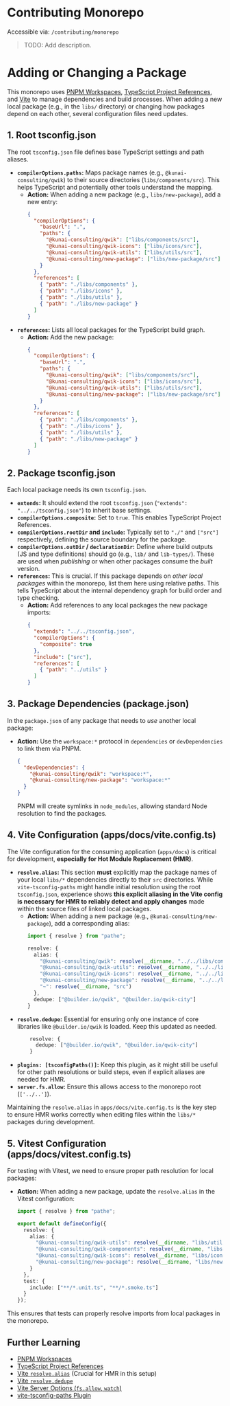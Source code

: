 # Contributing Monorepo

Accessible via: `/contributing/monorepo`

> TODO: Add description.

# Adding or Changing a Package

This monorepo uses [PNPM Workspaces](https://pnpm.io/workspaces), [TypeScript Project References](https://www.typescriptlang.org/docs/handbook/project-references.html), and [Vite](https://vitejs.dev/) to manage dependencies and build processes. When adding a new local package (e.g., in the `libs/` directory) or changing how packages depend on each other, several configuration files need updates.

## 1. Root tsconfig.json

The root `tsconfig.json` file defines base TypeScript settings and path aliases.

*   **`compilerOptions.paths`:** Maps package names (e.g., `@kunai-consulting/qwik`) to their source directories (`libs/components/src`). This helps TypeScript and potentially other tools understand the mapping.
    *   **Action:** When adding a new package (e.g., `libs/new-package`), add a new entry:
        ```json:tsconfig.json
        {
          "compilerOptions": {
            "baseUrl": ".",
            "paths": {
              "@kunai-consulting/qwik": ["libs/components/src"],
              "@kunai-consulting/qwik-icons": ["libs/icons/src"],
              "@kunai-consulting/qwik-utils": ["libs/utils/src"],
              "@kunai-consulting/new-package": ["libs/new-package/src"]
            }
          },
          "references": [
            { "path": "./libs/components" },
            { "path": "./libs/icons" },
            { "path": "./libs/utils" },
            { "path": "./libs/new-package" }
          ]
        }
        ```
*   **`references`:** Lists all local packages for the TypeScript build graph.
    *   **Action:** Add the new package:
        ```json:tsconfig.json
        {
          "compilerOptions": {
            "baseUrl": ".",
            "paths": {
              "@kunai-consulting/qwik": ["libs/components/src"],
              "@kunai-consulting/qwik-icons": ["libs/icons/src"],
              "@kunai-consulting/qwik-utils": ["libs/utils/src"],
              "@kunai-consulting/new-package": ["libs/new-package/src"]
            }
          },
          "references": [
            { "path": "./libs/components" },
            { "path": "./libs/icons" },
            { "path": "./libs/utils" },
            { "path": "./libs/new-package" }
          ]
        }
        ```

## 2. Package tsconfig.json

Each local package needs its own `tsconfig.json`.

*   **`extends`:** It should extend the root `tsconfig.json` (`"extends": "../../tsconfig.json"`) to inherit base settings.
*   **`compilerOptions.composite`:** Set to `true`. This enables TypeScript Project References.
*   **`compilerOptions.rootDir` and `include`:** Typically set to `"./"` and `["src"]` respectively, defining the source boundary for the package.
*   **`compilerOptions.outDir` / `declarationDir`:** Define where build outputs (JS and type definitions) should go (e.g., `lib/` and `lib-types/`). These are used when *publishing* or when other packages consume the *built* version.
*   **`references`:** This is crucial. If this package depends on *other local packages* within the monorepo, list them here using relative paths. This tells TypeScript about the internal dependency graph for build order and type checking.
    *   **Action:** Add references to any local packages the new package imports:
        ```json:libs/new-package/tsconfig.json
        {
          "extends": "../../tsconfig.json",
          "compilerOptions": {
            "composite": true
          },
          "include": ["src"],
          "references": [
            { "path": "../utils" }
          ]
        }
        ```

## 3. Package Dependencies (package.json)

In the `package.json` of any package that needs to *use* another local package:

*   **Action:** Use the `workspace:*` protocol in `dependencies` or `devDependencies` to link them via PNPM.
    ```json:apps/docs/package.json
    {
      "devDependencies": {
        "@kunai-consulting/qwik": "workspace:*",
        "@kunai-consulting/new-package": "workspace:*"
      }
    }
    ```
    PNPM will create symlinks in `node_modules`, allowing standard Node resolution to find the packages.

## 4. Vite Configuration (apps/docs/vite.config.ts)

The Vite configuration for the consuming application (`apps/docs`) is critical for development, **especially for Hot Module Replacement (HMR)**.

*   **`resolve.alias`:** This section **must** explicitly map the package names of your local `libs/*` dependencies directly to their `src` directories. While `vite-tsconfig-paths` might handle initial resolution using the root `tsconfig.json`, experience shows **this explicit aliasing in the Vite config is necessary for HMR to reliably detect and apply changes** made within the source files of linked local packages.
    *   **Action:** When adding a new package (e.g., `@kunai-consulting/new-package`), add a corresponding alias:
        ```typescript:apps/docs/vite.config.ts
        import { resolve } from "pathe";
        
        resolve: {
          alias: {
            "@kunai-consulting/qwik": resolve(__dirname, "../../libs/components/src"),
            "@kunai-consulting/qwik-utils": resolve(__dirname, "../../libs/utils/src"),
            "@kunai-consulting/qwik-icons": resolve(__dirname, "../../libs/icons/src"),
            "@kunai-consulting/new-package": resolve(__dirname, "../../libs/new-package/src"),
            "~": resolve(__dirname, "src")
          },
          dedupe: ["@builder.io/qwik", "@builder.io/qwik-city"]
        }
        ```
*   **`resolve.dedupe`:** Essential for ensuring only one instance of core libraries like `@builder.io/qwik` is loaded. Keep this updated as needed.
    ```typescript:apps/docs/vite.config.ts
        resolve: {
          dedupe: ["@builder.io/qwik", "@builder.io/qwik-city"]
        }
    ```
*   **`plugins: [tsconfigPaths()]`:** Keep this plugin, as it might still be useful for other path resolutions or build steps, even if explicit aliases are needed for HMR.
*   **`server.fs.allow`:** Ensure this allows access to the monorepo root (`['../..']`).

Maintaining the `resolve.alias` in `apps/docs/vite.config.ts` is the key step to ensure HMR works correctly when editing files within the `libs/*` packages during development.

## 5. Vitest Configuration (apps/docs/vitest.config.ts)
For testing with Vitest, we need to ensure proper path resolution for local packages:

*   **Action:** When adding a new package, update the `resolve.alias` in the Vitest configuration:
    ```typescript:vitest.config.ts
    import { resolve } from "pathe";
    
    export default defineConfig({
      resolve: {
        alias: {
          "@kunai-consulting/qwik-utils": resolve(__dirname, "libs/utils/src"),
          "@kunai-consulting/qwik-components": resolve(__dirname, "libs/components/src"),
          "@kunai-consulting/qwik-icons": resolve(__dirname, "libs/icons/src"),
          "@kunai-consulting/new-package": resolve(__dirname, "libs/new-package/src")
        }
      },
      test: {
        include: ["**/*.unit.ts", "**/*.smoke.ts"]
      }
    });
    ```

This ensures that tests can properly resolve imports from local packages in the monorepo.

## Further Learning

*   [PNPM Workspaces](https://pnpm.io/workspaces)
*   [TypeScript Project References](https://www.typescriptlang.org/docs/handbook/project-references.html)
*   [Vite `resolve.alias`](https://vitejs.dev/config/shared-options.html#resolve-alias) (Crucial for HMR in this setup)
*   [Vite `resolve.dedupe`](https://vitejs.dev/config/shared-options.html#resolve-dedupe)
*   [Vite Server Options (`fs.allow`, `watch`)](https://vitejs.dev/config/server-options.html)
*   [vite-tsconfig-paths Plugin](https://github.com/aleclarson/vite-tsconfig-paths)
